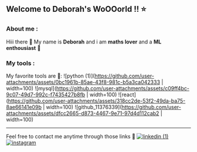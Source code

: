 ## Welcome to Deborah's WoOOorld !! ⭐



### About me :
Hiii there 🫡
My name is **Deborah** and i am **maths lover** and a **ML enthousiast** 🌱

### My tools :
My favorite tools are 🔭:
![python (1)](https://github.com/user-attachments/assets/0bc1961b-85ae-43f8-981c-b5a3ca042333 | width=100) 
![mysql](https://github.com/user-attachments/assets/c09ff4bc-9c07-49d7-992c-f7435427b8fb | width=100)
![react](https://github.com/user-attachments/assets/318cc2de-53f2-49da-ba75-8ae66141e09b | width=100)
![github_11376339](https://github.com/user-attachments/assets/dfcc2665-d873-4467-9e71-97d4d112cab2 | width=100)


---

Feel free to contact me anytime through those links 🌟
<a href="https://www.linkedin.com/in/deborah-razafindrabezandrina-50807634b/" target="blank">
![linkedin (1)](https://github.com/user-attachments/assets/fb5ed96c-7161-46ca-8d85-980fd358dad3)
</a>
<a href="https://www.instagram.com/soanavalona_7091/" target="blank">
![instagram](https://github.com/user-attachments/assets/d6903379-910f-4006-9cd3-0a88b66b800e)
</a>


